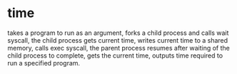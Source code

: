 # time
takes a program to run as an argument, forks a child process and calls wait syscall, the child process gets current time, writes current time to a shared memory, calls exec syscall, the parent process resumes after waiting of the child process to complete, gets the current time, outputs time required to run a specified program.
